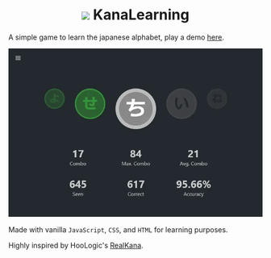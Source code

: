 <h1 style="text-align: center;">
  <a target="_blank" href="https://myckollwinchester.github.io/p/kana-learning.html"><img src="images/favicon.ico" width="24"></a> KanaLearning
</h1>

A simple game to learn the japanese alphabet, play a demo [here](https://myckollwinchester.github.io/p/kana-learning.html).

![KanaLearning GIF Demo](/demo.webp)

Made with vanilla `JavaScript`, `CSS`, and `HTML` for learning purposes.

Highly inspired by HooLogic's [RealKana](https://www.realkana.com/).

